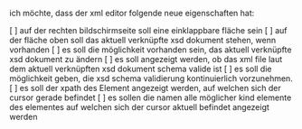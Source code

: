 ich möchte, dass der xml editor folgende neue eigenschaften hat:

[ ] auf der rechten bildschirmseite soll eine einklappbare fläche sein
[ ] auf der fläche oben soll das aktuell verknüpfte xsd dokument stehen, wenn vorhanden
[ ] es soll die möglichkeit vorhanden sein, das aktuell verknüpfte xsd dokument zu ändern
[ ] es soll angezeigt werden, ob das xml file laut dem aktuell verknüpften xsd dokument schema valide ist
[ ] es soll die möglichkeit geben, die xsd schema validierung kontinuierlich vorzunehmen.
[ ] es soll der xpath des Element angezeigt werden, auf welchen sich der cursor gerade befindet
[ ] es sollen die namen alle möglicher kind elemente des elementes auf welchen sich der cursor aktuell befindet
angezeigt werden